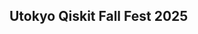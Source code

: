 <!--
This is a [Next.js](https://nextjs.org) project bootstrapped with [`create-next-app`](https://nextjs.org/docs/app/api-reference/cli/create-next-app).

## Getting Started

First, run the development server:

```bash
npm run dev
# or
yarn dev
# or
pnpm dev
# or
bun dev
```

Open [http://localhost:3000](http://localhost:3000) with your browser to see the result.

You can start editing the page by modifying `app/page.tsx`. The page auto-updates as you edit the file.

This project uses [`next/font`](https://nextjs.org/docs/app/building-your-application/optimizing/fonts) to automatically optimize and load [Geist](https://vercel.com/font), a new font family for Vercel.

## Internationalization (JA/EN with next-intl)

- Default locale: `ja` (Japanese). English available at `/en`.
- Language routes are statically exported to `/ja` and `/en`.
- Language switcher is in the navbar; the root path `/` redirects to `/ja`.

Tech details:

- Messages live in `messages/ja.json` and `messages/en.json`.
- Provider lives in `app/[locale]/layout.tsx` via `NextIntlClientProvider`.
- Pages under `app/[locale]` use `useTranslations` and `useLocale`.
- `next-intl` plugin is enabled in `next.config.ts`.

### GitHub Pages

This repo is set up to deploy to GitHub Pages via `.github/workflows/nextjs.yml`.

- If deploying to a project site (e.g. `/owner/repo`), the Pages action auto-injects a basePath; no manual change needed.
- For local builds that mimic a project base path, set `NEXT_PUBLIC_BASE_PATH`:

```bash
NEXT_PUBLIC_BASE_PATH=/utokyo-qff-2025 npm run build
```

Output lives in `out/` and can be served via `npm run preview`.

## Learn More

To learn more about Next.js, take a look at the following resources:

- [Next.js Documentation](https://nextjs.org/docs) - learn about Next.js features and API.
- [Learn Next.js](https://nextjs.org/learn) - an interactive Next.js tutorial.

You can check out [the Next.js GitHub repository](https://github.com/vercel/next.js) - your feedback and contributions are welcome!

## Deploy on Vercel

The easiest way to deploy your Next.js app is to use the [Vercel Platform](https://vercel.com/new?utm_medium=default-template&filter=next.js&utm_source=create-next-app&utm_campaign=create-next-app-readme) from the creators of Next.js.

Check out our [Next.js deployment documentation](https://nextjs.org/docs/app/building-your-application/deploying) for more details.
-->

## Utokyo Qiskit Fall Fest 2025
